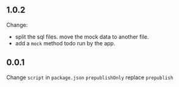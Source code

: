 ## 1.0.2

Change:
- split the sql files. move the mock data to another file.
- add a `mock` method todo run by the app.

## 0.0.1

Change `script` in `package.json`
`prepublishOnly` replace `prepublish` 